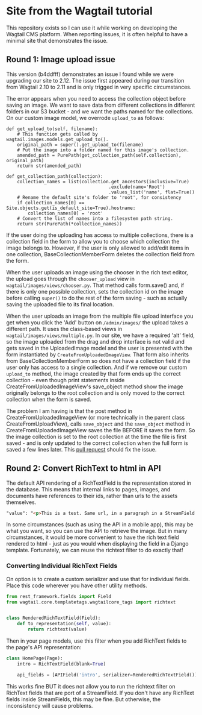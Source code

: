 # Site from the Wagtail tutorial

This repository exists so I can use it while working on developing the
Wagtail CMS platform. When reporting issues, it is often helpful to have a
minimal site that demonstrates the issue.

## Round 1: Image upload issue

This version (b4ddfff) demonstrates an issue I found while we were upgrading our
site to 2.12. The issue first appeared during our transition from Wagtail 2.10
to 2.11 and is only trigged in very specific circumstances.

The error appears when you need to access the collection object before saving an
image. We want to save data from different collections in different folders in
our S3 bucket - and we want the paths named for the collections. On our custom
image model, we overrode `upload_to` as follows:

    def get_upload_to(self, filename):
        # This function gets called by wagtail.images.models.get_upload_to().
        original_path = super().get_upload_to(filename)
        # Put the image into a folder named for this image's collection.
        amended_path = PurePath(get_collection_path(self.collection), original_path)
        return str(amended_path)

    def get_collection_path(collection):
        collection_names = list(collection.get_ancestors(inclusive=True)
                                          .exclude(name='Root')
                                          .values_list('name', flat=True))
        # Rename the default site's folder to 'root', for consistency
        if collection_names[0] == Site.objects.get(is_default_site=True).hostname:
            collection_names[0] = 'root'
        # Convert the list of names into a filesystem path string.
        return str(PurePath(*collection_names))

If the user doing the uploading has access to multiple collections, there is
a collection field in the form to allow you to choose which collection the
image belongs to. However, if the user is only allowed to add/edit items in one
collection, BaseCollectionMemberForm deletes the collection field from the form.

When the user uploads an image using the chooser in the rich text editor, the
upload goes through the `chooser_upload` view in
`wagtail/images/views/chooser.py`. That method calls form.save() and, if there
is only one possible collection, sets the collection id on the image before
calling `super()` to do the rest of the form saving - such as actually saving
the uploaded file to its final location.

When the user uploads an image from the multiple file upload interface you get
when you click the 'Add' button on `/admin/images/` the upload takes a different
path. It uses the class-based views in `wagtail/images/views/multiple.py`. In
our site, we have a required 'alt' field, so the image uploaded from the drag
and drop interface is not valid and gets saved in the UploadedImage model and
the user is presented with the form instantiated by
`CreateFromUploadedImageView`. That form also inherits from
BaseCollectionMemberForm so does not have a collection field if the user only
has access to a single collection. And if we remove our custom `upload_to`
method, the image created by that form ends up the correct collection - even
though print statements inside CreateFromUploadedImageView's save_object method
show the image originally belongs to the root collection and is only moved to
the correct collection when the form is saved.

The problem I am having is that the post method in CreateFromUploadedImageView
(or more technically in the parent class CreateFromUploadView), calls
`save_object` and the `save_object` method in CreateFromUploadedImageView saves
the file BEFORE it saves the form. So the image collection is set to the root
collection at the time the file is first saved - and is only updated to the
correct collection when the full form is saved a few lines later. This [pull
request](https://github.com/wagtail/wagtail/pull/6717) should fix the issue.


## Round 2: Convert RichText to html in API

The default API rendering of a RichTextField is the representation stored in the
database. This means that internal links to pages, images, and documents have
references to their ids, rather than urls to the assets themselves. 

```html
"value": "<p>This is a test. Same url, in a paragraph in a StreamField. If we only customize per field, <a id=\"5\" linktype=\"page\">this</a> will still have linktype in the API output.</p><p>Image inside a RichText field in side a StreamField:</p><embed alt=\"Half a dozen men holding a shiney blump-like balloon by lines\" embedtype=\"image\" format=\"left\" id=\"2\"/>"
```

In some circumstances (such as using the API in a mobile app), this may be what
you want, so you can use the API to retrieve the image. But in many
circumstances, it would be more convenient to have the rich text field rendered
to html - just as you would when displaying the field in a Django template.
Fortunately, we can reuse the richtext filter to do exactly that!

### Converting Individual RichText Fields

On option is to create a custom serializer and use that for individual fields.
Place this code wherever you have other utility methods.

```python
from rest_framework.fields import Field
from wagtail.core.templatetags.wagtailcore_tags import richtext


class RenderedRichTextField(Field):
    def to_representation(self, value):
        return richtext(value)
```

Then in your page models, use this filter when you add RichText fields to the
page's API representation: 

```python
class HomePage(Page):
    intro = RichTextField(blank=True)

    api_fields = [APIField('intro', serializer=RenderedRichTextField())]
```

This works fine BUT it does not allow you to run the richtext filter on RichText
fields that are port of a StreamField. If you don't have any RichText fields
inside StreamFields, this may be fine. But otherwise, the inconsistency will
cause problems. 

